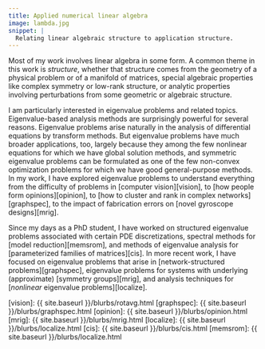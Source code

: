 ```yaml
---
title: Applied numerical linear algebra
image: lambda.jpg
snippet: |
  Relating linear algebraic structure to application structure.
---
```


Most of my work involves linear algebra in some form.  A common theme
in this work is *structure*, whether that structure comes
from the geometry of a physical problem or of a manifold of matrices,
special algebraic properties like complex symmetry or low-rank structure,
or analytic properties involving perturbations from some geometric or
algebraic structure.

I am particularly interested in eigenvalue problems and related topics.
Eigenvalue-based analysis methods are surprisingly powerful for several
reasons.  Eigenvalue problems arise naturally in the analysis of
differential equations by transform methods.  But eigenvalue problems
have much broader applications, too, largely because they among the few
nonlinear equations for which we have global solution methods, and
symmetric eigenvalue problems can be formulated as one of the few
non-convex optimization problems for which we have good general-purpose
methods.  In my work, I have explored eigenvalue problems to understand
everything from the difficulty of problems in [computer vision][vision],
to [how people form opinions][opinion],
to [how to cluster and rank in complex networks][graphspec],
to the impact of fabrication errors on [novel gyroscope designs][mrig].

Since my days as a PhD student, I have worked on structured
eigenvalue problems associated with certain PDE discretizations,
spectral methods for [model reduction][memsrom],
and methods of eigenvalue analysis
for [parameterized families of matrices][cis].
In more recent work, I have
focused on eigenvalue problems that arise in
[network-structured problems][graphspec],
eigenvalue problems for systems with underlying (approximate)
[symmetry groups][mrig],
and analysis techniques for [*nonlinear* eigenvalue problems][localize].

[vision]: {{ site.baseurl }}/blurbs/rotavg.html
[graphspec]: {{ site.baseurl }}/blurbs/graphspec.html
[opinion]: {{ site.baseurl }}/blurbs/opinion.html
[mrig]: {{ site.baseurl }}/blurbs/mrig.html
[localize]: {{ site.baseurl }}/blurbs/localize.html
[cis]: {{ site.baseurl }}/blurbs/cis.html
[memsrom]: {{ site.baseurl }}/blurbs/localize.html
